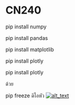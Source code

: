 # CN240
pip install numpy

pip install pandas

pip install matplotlib

pip install plotly

pip install plotly

 ด้วย
 
pip freeze ดิไอหัว
[<img alt="alt_text" src="https://images.uncyc.org/th/e/e1/%E0%B8%AD%E0%B8%B2%E0%B8%88%E0%B8%B2%E0%B8%A3%E0%B8%A2%E0%B9%8C%E0%B9%81%E0%B8%94%E0%B8%87.jpg" />](https://github.com/6210612856/CN240)
 
